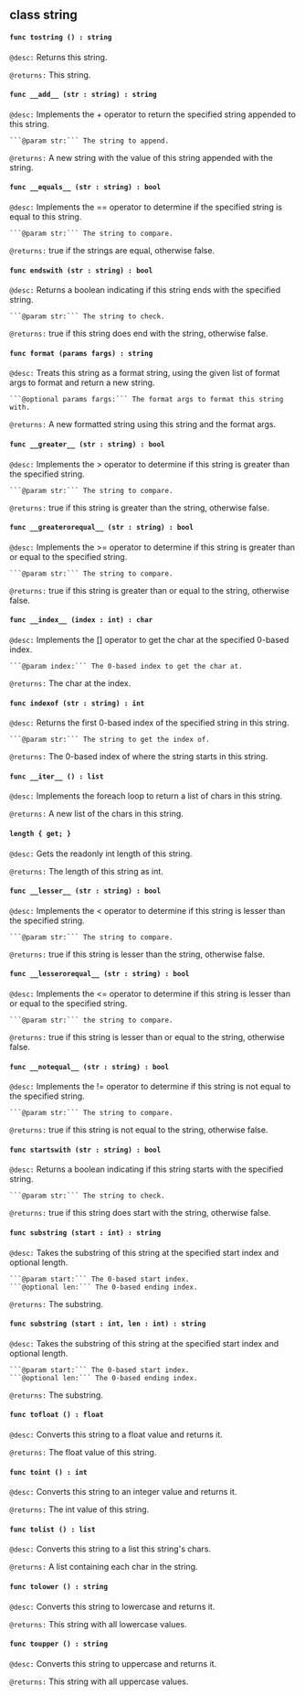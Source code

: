 ## class string

#### ```func tostring () : string```


```@desc:``` Returns this string.

```@returns:``` This string.

#### ```func __add__ (str : string) : string```


```@desc:``` Implements the + operator to return the specified string appended to this string.

	```@param str:``` The string to append.
```@returns:``` A new string with the value of this string appended with the string.

#### ```func __equals__ (str : string) : bool```


```@desc:``` Implements the == operator to determine if the specified string is equal to this string.

	```@param str:``` The string to compare.
```@returns:``` true if the strings are equal, otherwise false.

#### ```func endswith (str : string) : bool```


```@desc:``` Returns a boolean indicating if this string ends with the specified string.

	```@param str:``` The string to check.
```@returns:``` true if this string does end with the string, otherwise false.

#### ```func format (params fargs) : string```


```@desc:``` Treats this string as a format string, using the given list of format args to format and return a new string.

	```@optional params fargs:``` The format args to format this string with.
```@returns:``` A new formatted string using this string and the format args.

#### ```func __greater__ (str : string) : bool```


```@desc:``` Implements the > operator to determine if this string is greater than the specified string.

	```@param str:``` The string to compare.
```@returns:``` true if this string is greater than the string, otherwise false.

#### ```func __greaterorequal__ (str : string) : bool```


```@desc:``` Implements the >= operator to determine if this string is greater than or equal to the specified string.

	```@param str:``` The string to compare.
```@returns:``` true if this string is greater than or equal to the string, otherwise false.

#### ```func __index__ (index : int) : char```


```@desc:``` Implements the [] operator to get the char at the specified 0-based index.

	```@param index:``` The 0-based index to get the char at.
```@returns:``` The char at the index.

#### ```func indexof (str : string) : int```


```@desc:``` Returns the first 0-based index of the specified string in this string.

	```@param str:``` The string to get the index of.
```@returns:``` The 0-based index of where the string starts in this string.

#### ```func __iter__ () : list```


```@desc:``` Implements the foreach loop to return a list of chars in this string.

```@returns:``` A new list of the chars in this string.

#### ```length { get; }```


```@desc:``` Gets the readonly int length of this string.

```@returns:``` The length of this string as int.

#### ```func __lesser__ (str : string) : bool```


```@desc:``` Implements the < operator to determine if this string is lesser than the specified string.

	```@param str:``` The string to compare.
```@returns:``` true if this string is lesser than the string, otherwise false.

#### ```func __lesserorequal__ (str : string) : bool```


```@desc:``` Implements the <= operator to determine if this string is lesser than or equal to the specified string.

	```@param str:``` the string to compare.
```@returns:``` true if this string is lesser than or equal to the string, otherwise false.

#### ```func __notequal__ (str : string) : bool```


```@desc:``` Implements the != operator to determine if this string is not equal to the specified string.

	```@param str:``` The string to compare.
```@returns:``` true if this string is not equal to the string, otherwise false.

#### ```func startswith (str : string) : bool```


```@desc:``` Returns a boolean indicating if this string starts with the specified string.

	```@param str:``` The string to check.
```@returns:``` true if this string does start with the string, otherwise false.

#### ```func substring (start : int) : string```


```@desc:``` Takes the substring of this string at the specified start index and optional length.

	```@param start:``` The 0-based start index.
	```@optional len:``` The 0-based ending index.
```@returns:``` The substring.

#### ```func substring (start : int, len : int) : string```


```@desc:``` Takes the substring of this string at the specified start index and optional length.

	```@param start:``` The 0-based start index.
	```@optional len:``` The 0-based ending index.
```@returns:``` The substring.

#### ```func tofloat () : float```


```@desc:``` Converts this string to a float value and returns it.

```@returns:``` The float value of this string.

#### ```func toint () : int```


```@desc:``` Converts this string to an integer value and returns it.

```@returns:``` The int value of this string.

#### ```func tolist () : list```


```@desc:``` Converts this string to a list this string's chars.

```@returns:``` A list containing each char in the string.

#### ```func tolower () : string```


```@desc:``` Converts this string to lowercase and returns it.

```@returns:``` This string with all lowercase values.

#### ```func toupper () : string```


```@desc:``` Converts this string to uppercase and returns it.

```@returns:``` This string with all uppercase values.

